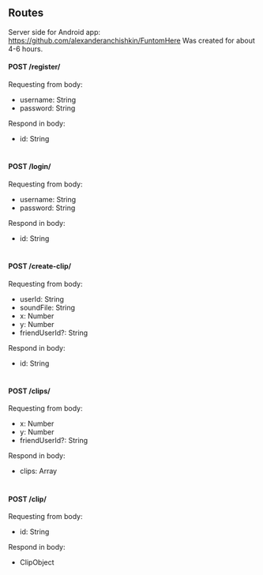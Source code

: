 ## Routes

Server side for Android app: https://github.com/alexanderanchishkin/FuntomHere
Was created for about 4-6 hours.

#### POST /register/

Requesting from body:
 - username: String
 - password: String
 
Respond in body:
 - id: String

#
#### POST /login/

Requesting from body:
 - username: String
 - password: String
 
Respond in body:
 - id: String
  
#
#### POST /create-clip/

Requesting from body:

 - userId: String
 - soundFile: String
 - x: Number
 - y: Number
 - friendUserId?: String
    
Respond in body:
 - id: String

#
#### POST /clips/

Requesting from body:
 - x: Number
 - y: Number
 - friendUserId?: String

Respond in body:
 - clips: Array<ClipObject>
 
 #
 #### POST /clip/
 
Requesting from body:
  - id: String
  
Respond in body:
  - ClipObject
     

 
